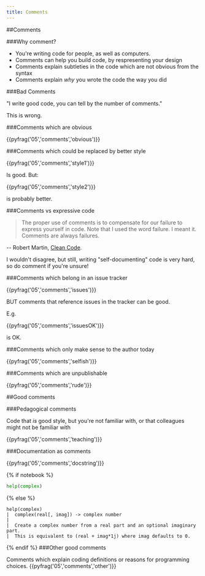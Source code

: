 ```yaml
---
title: Comments
---
```


##Comments

###Why comment?

* You're writing code for people, as well as computers.
* Comments can help you build code, by respresenting your design
* Comments explain subtleties in the code which are not obvious from the syntax
* Comments explain *why* you wrote the code the way you did

###Bad Comments

"I write good code, you can tell by the number of comments."

This is wrong.

###Comments which are obvious

{{pyfrag('05','comments','obvious')}}

###Comments which could be replaced by better style

{{pyfrag('05','comments','style1')}}

Is good. But:

{{pyfrag('05','comments','style2')}}

is probably better.

###Comments vs expressive code 

> The proper use of comments is to compensate for our failure to express yourself in code. 
Note that I used the word failure. I meant it. Comments are always failures.

-- Robert Martin, [Clean Code](http://www.amazon.co.uk/Clean-Code-Handbook-Software-Craftsmanship/dp/0132350882).

I wouldn't disagree, but still, writing "self-documenting" code is very hard, so do comment if you're unsure!

###Comments which belong in an issue tracker

{{pyfrag('05','comments','issues')}}

BUT comments that reference issues in the tracker can be good.

E.g.

{{pyfrag('05','comments','issuesOK')}}

is OK.

###Comments which only make sense to the author today

{{pyfrag('05','comments','selfish')}}

###Comments which are unpublishable

{{pyfrag('05','comments','rude')}}

##Good comments

###Pedagogical comments

Code that *is* good style, but you're not familiar with, or 
that colleagues might not be familiar with

{{pyfrag('05','comments','teaching')}}

###Documentation as comments

{{pyfrag('05','comments','docstring')}}

{% if notebook %}
``` python
help(complex)
```
{% else %}
```
help(complex)
|  complex(real[, imag]) -> complex number
|
|  Create a complex number from a real part and an optional imaginary part.
|  This is equivalent to (real + imag*1j) where imag defaults to 0.
```
{% endif %}
###Other good comments

Comments which explain coding definitions or reasons for programming choices.
{{pyfrag('05','comments','other')}}

